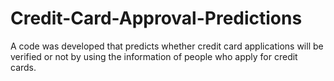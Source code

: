 # Credit-Card-Approval-Predictions
A code was developed that predicts whether credit card applications will be verified or not by using the information of people who apply for credit cards.
